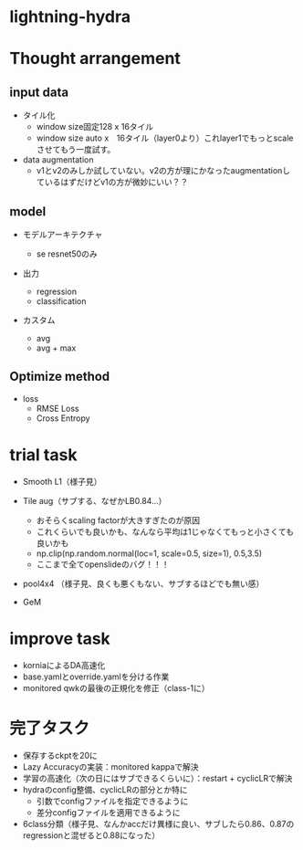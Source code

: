 # lightning-hydra


# Thought arrangement

## input data
* タイル化
    * window size固定128 x 16タイル
    * window size auto x　16タイル（layer0より）これlayer1でもっとscaleさせてもう一度試す。
* data augmentation
    * v1とv2のみしか試していない。v2の方が理にかなったaugmentationしているはずだけどv1の方が微妙にいい？？

## model
* モデルアーキテクチャ
    * se resnet50のみ

* 出力
    * regression
    * classification
    
* カスタム
    * avg
    * avg + max

## Optimize method
* loss
    * RMSE Loss
    * Cross Entropy


# trial task
* Smooth L1（様子見）
* Tile aug（サブする、なぜかLB0.84...）
    * おそらくscaling factorが大きすぎたのが原因
    * これくらいでも良いかも、なんなら平均は1じゃなくてもっと小さくても良いかも
    * np.clip(np.random.normal(loc=1, scale=0.5, size=1), 0.5,3.5)
    * ここまで全てopenslideのバグ！！！

* pool4x4 （様子見、良くも悪くもない、サブするほどでも無い感）
* GeM

# improve task
* korniaによるDA高速化
* base.yamlとoverride.yamlを分ける作業
* monitored qwkの最後の正規化を修正（class-1に）

# 完了タスク
* 保存するckptを20に
* Lazy Accuracyの実装：monitored kappaで解決
* 学習の高速化（次の日にはサブできるくらいに）：restart + cyclicLRで解決
* hydraのconfig整備、cyclicLRの部分とか特に
    * 引数でconfigファイルを指定できるように
    * 差分configファイルを適用できるように
* 6class分類（様子見、なんかaccだけ異様に良い、サブしたら0.86、0.87のregressionと混ぜると0.88になった）